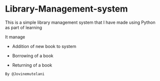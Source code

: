 # Library-Management-system

This is a simple library management system that 
I have made using Python as part of learning 

It manage 

  - Addition of new book to system 
  
  - Borrowing of a book 
  
  - Returning of a book 
  
  
  
  
  
  
  
  
  
  
 
  
  `By @Jovinemutelani `
